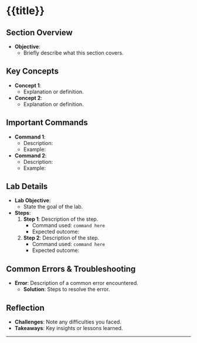 # {{title}} 

## Section Overview
- **Objective**: 
  - Briefly describe what this section covers.
  
## Key Concepts
- **Concept 1**: 
  - Explanation or definition.
- **Concept 2**: 
  - Explanation or definition.

## Important Commands
- **Command 1**: 
  - Description: 
  - Example: 
- **Command 2**: 
  - Description: 
  - Example: 

## Lab Details
- **Lab Objective**: 
  - State the goal of the lab.
- **Steps**:
  1. **Step 1**: Description of the step.
     - Command used: `command here`
     - Expected outcome: 
  2. **Step 2**: Description of the step.
     - Command used: `command here`
     - Expected outcome: 

## Common Errors & Troubleshooting
- **Error**: Description of a common error encountered.
  - **Solution**: Steps to resolve the error.

## Reflection
- **Challenges**: Note any difficulties you faced.
- **Takeaways**: Key insights or lessons learned.

---


